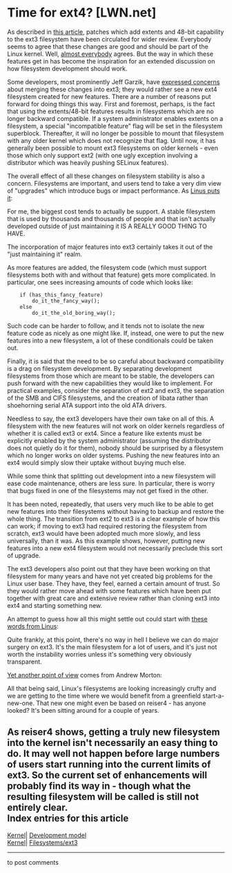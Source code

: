 # Time for ext4? [LWN.net]

As described in [this article](/Articles/187321/), patches which add extents and 48-bit capability to the ext3 filesystem have been circulated for wider review. Everybody seems to agree that these changes are good and should be part of the Linux kernel. Well, [almost everybody](/Articles/187337/) agrees. But the way in which these features get in has become the inspiration for an extended discussion on how filesystem development should work. 

Some developers, most prominently Jeff Garzik, have [expressed concerns](/Articles/187339/) about merging these changes into ext3; they would rather see a new ext4 filesystem created for new features. There are a number of reasons put forward for doing things this way. First and foremost, perhaps, is the fact that using the extents/48-bit features results in filesystems which are no longer backward compatible. If a system administrator enables extents on a filesystem, a special "incompatible feature" flag will be set in the filesystem superblock. Thereafter, it will no longer be possible to mount that filesystem with any older kernel which does not recognize that flag. Until now, it has generally been possible to mount ext3 filesystems on older kernels - even those which only support ext2 (with one ugly exception involving a distributor which was heavily pushing SELinux features). 

The overall effect of all these changes on filesystem stability is also a concern. Filesystems are important, and users tend to take a very dim view of "upgrades" which introduce bugs or impact performance. As [Linus puts it](/Articles/187340/): 

For me, the biggest cost tends to actually be support. A stable filesystem that is used by thousands and thousands of people and that isn't actually developed outside of just maintaining it IS A REALLY GOOD THING TO HAVE. 

The incorporation of major features into ext3 certainly takes it out of the "just maintaining it" realm. 

As more features are added, the filesystem code (which must support filesystems both with and without that feature) gets more complicated. In particular, one sees increasing amounts of code which looks like: 
    
    
        if (has_this_fancy_feature)
        	do_it_the_fancy_way();
        else
        	do_it_the_old_boring_way();
    

Such code can be harder to follow, and it tends not to isolate the new feature code as nicely as one might like. If, instead, one were to put the new features into a new filesystem, a lot of these conditionals could be taken out. 

Finally, it is said that the need to be so careful about backward compatibility is a drag on filesystem development. By separating development filesystems from those which are meant to be stable, the developers can push forward with the new capabilities they would like to implement. For practical examples, consider the separation of ext2 and ext3, the separation of the SMB and CIFS filesystems, and the creation of libata rather than shoehorning serial ATA support into the old ATA drivers. 

Needless to say, the ext3 developers have their own take on all of this. A filesystem with the new features will not work on older kernels regardless of whether it is called ext3 or ext4. Since a feature like extents must be explicitly enabled by the system administrator (assuming the distributor does not quietly do it for them), nobody should be surprised by a filesystem which no longer works on older systems. Pushing the new features into an ext4 would simply slow their uptake without buying much else. 

While some think that splitting out development into a new filesystem will ease code maintenance, others are less sure. In particular, there is worry that bugs fixed in one of the filesystems may not get fixed in the other. 

It has been noted, repeatedly, that users very much like to be able to get new features into their filesystems without having to backup and restore the whole thing. The transition from ext2 to ext3 is a clear example of how this can work; if moving to ext3 had required restoring the filesystem from scratch, ext3 would have been adopted much more slowly, and less universally, than it was. As this example shows, however, putting new features into a new ext4 filesystem would not necessarily preclude this sort of upgrade. 

The ext3 developers also point out that they have been working on that filesystem for many years and have not yet created big problems for the Linux user base. They have, they feel, earned a certain amount of trust. So they would rather move ahead with some features which have been put together with great care and extensive review rather than cloning ext3 into ext4 and starting something new. 

An attempt to guess how all this might settle out could start with [these words from Linus](/Articles/187349/): 

Quite frankly, at this point, there's no way in hell I believe we can do major surgery on ext3. It's the main filesystem for a lot of users, and it's just not worth the instability worries unless it's something very obviously transparent. 

[Yet another point of view](/Articles/187346/) comes from Andrew Morton: 

All that being said, Linux's filesystems are looking increasingly crufty and we are getting to the time where we would benefit from a greenfield start-a-new-one. That new one might even be based on reiser4 - has anyone looked? It's been sitting around for a couple of years. 

As reiser4 shows, getting a truly new filesystem into the kernel isn't necessarily an easy thing to do. It may well not happen before large numbers of users start running into the current limits of ext3. So the current set of enhancements will probably find its way in - though what the resulting filesystem will be called is still not entirely clear.  
Index entries for this article  
---  
[Kernel](/Kernel/Index)| [Development model](/Kernel/Index#Development_model)  
[Kernel](/Kernel/Index)| [Filesystems/ext3](/Kernel/Index#Filesystems-ext3)  
  


* * *

to post comments 
